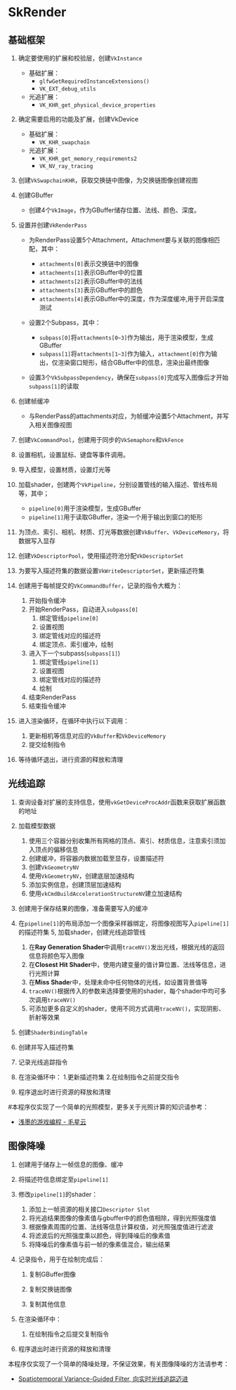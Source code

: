 # SkRender

## 基础框架
1. 确定要使用的扩展和校验层，创建`VkInstance`
    * 基础扩展：
        * `glfwGetRequiredInstanceExtensions()`
        * `VK_EXT_debug_utils`
    * 光追扩展：
        * `VK_KHR_get_physical_device_properties`

2. 确定需要启用的功能及扩展，创建VkDevice
    * 基础扩展：
        * `VK_KHR_swapchain`
    * 光追扩展：
        * `VK_KHR_get_memory_requirements2`
        * `VK_NV_ray_tracing`

3. 创建`VkSwapchainKHR`，获取交换链中图像，为交换链图像创建视图

4. 创建GBuffer
    * 创建4个`VkImage`，作为GBuffer储存位置、法线、颜色、深度。

5.  设置并创建`VkRenderPass`
    * 为RenderPass设置5个Attachment，Attachment要与关联的图像相匹配，其中：
        * `attachments[0]`表示交换链中的图像
        * `attachments[1]`表示GBuffer中的位置
        * `attachments[2]`表示GBuffer中的法线
        * `attachments[3]`表示GBuffer中的颜色
        * `attachments[4]`表示GBuffer中的深度，作为深度缓冲,用于开启深度测试

    * 设置2个Subpass，其中：
        * `subpass[0]`将`attachments[0~3]`作为输出，用于渲染模型，生成GBuffer
        * `subpass[1]`将`attachments[1~3]`作为输入，`attachment[0]`作为输出，仅渲染窗口矩形，结合GBuffer中的信息，渲染出最终图像
    
    * 设置3个`VkSubpassDependency`，确保在`subpass[0]`完成写入图像后才开始`subpass[1]`的读取

6. 创建帧缓冲
    * 与RenderPass的attachments对应，为帧缓冲设置5个Attachment，并写入相关图像视图

7. 创建`VkCommandPool`，创建用于同步的`VkSemaphore`和`VkFence`
8. 设置相机，设置鼠标、键盘等事件调用。
8. 导入模型，设置材质，设置灯光等
9. 加载shader，创建两个`VkPipeline`，分别设置管线的输入描述、管线布局等，其中；
    * `pipeline[0]`用于渲染模型，生成GBuffer
    * `pipeline[1]`用于读取GBuffer，渲染一个用于输出到窗口的矩形

10. 为顶点、索引、相机、材质、灯光等数据创建`VkBuffer`、`VkDeviceMemory`，将数据写入显存
11. 创建`VkDescriptorPool`，使用描述符池分配`VkDescriptorSet`
12. 为要写入描述符集的数据设置`VkWriteDescriptorSet`，更新描述符集
13. 创建用于每帧提交的`VkCommandBuffer`，记录的指令大概为：
    1. 开始指令缓冲
    2. 开始RenderPass，自动进入`subpass[0]`
        1. 绑定管线`pipeline[0]`
        2. 设置视图
        3. 绑定管线对应的描述符
        4. 绑定顶点、索引缓冲，绘制
    3. 进入下一个subpass(`subpass[1]`)
        1. 绑定管线`pipeline[1]`
        2. 设置视图
        3. 绑定管线对应的描述符
        4. 绘制
    4. 结束RenderPass
    5. 结束指令缓冲

14. 进入渲染循环，在循环中执行以下调用：
    1. 更新相机等信息对应的`VkBuffer`和`VkDeviceMemory`
    2. 提交绘制指令

15. 等待循环退出，进行资源的释放和清理

## 光线追踪
1. 查询设备对扩展的支持信息，使用`vkGetDeviceProcAddr`函数来获取扩展函数的地址
2. 加载模型数据
    1. 使用三个容器分别收集所有网格的顶点、索引、材质信息，注意索引须加入顶点的偏移信息
    2. 创建缓冲，将容器内数据加载至显存，设置描述符
    3. 创建`VkGeometryNV`
    4. 使用`VkGeometryNV`，创建底层加速结构
    5. 添加实例信息，创建顶层加速结构
    6. 使用`vkCmdBuildAccelerationStructureNV`建立加速结构

3. 创建用于保存结果的图像，准备需要写入的缓冲
4. 在`pipeline[1]`的布局添加一个图像采样器绑定，将图像视图写入`pipeline[1]`的描述符集
5, 加载shader，创建光线追踪管线
    1. 在**Ray Generation Shader**中调用`traceNV()`发出光线，根据光线的返回信息将颜色写入图像
    2. 在**Closest Hit Shader**中，使用内建变量的值计算位置、法线等信息，进行光照计算
    3. 在**Miss Shade**r中，处理未命中任何物体的光线，如设置背景值等
    4. `traceNV()`根据传入的参数来选择要使用的shader，每个shader中均可多次调用`traceNV()`
    5. 可添加更多自定义的shader，使用不同方式调用`traceNV()`，实现阴影、折射等效果

6. 创建`ShaderBindingTable`
7. 创建并写入描述符集
8. 记录光线追踪指令
9. 在渲染循环中：
    1.更新描述符集
    2.在绘制指令之前提交指令
10. 程序退出时进行资源的释放和清理

#本程序仅实现了一个简单的光照模型，更多关于光照计算的知识请参考：

* [浅墨的游戏编程 - 毛星云](https://zhuanlan.zhihu.com/game-programming)

## 图像降噪
1. 创建用于储存上一帧信息的图像、缓冲
2. 将描述符信息绑定至`pipeline[1]`
3. 修改`pipeline[1]`的shader：
    1. 添加上一帧资源的相关接口`Descriptor Slot`
    2. 将光追结果图像的像素值与gbuffer中的颜色值相除，得到光照强度值
    3. 根据像素周围的位置、法线等信息计算权值，对光照强度值进行滤波
    4. 将滤波后的光照强度乘以颜色，得到降噪后的像素值
    5. 将降噪后的像素值与前一帧的像素值混合，输出结果

4. 记录指令，用于在绘制完成后：
    1. 复制GBuffer图像
    2. 复制交换链图像

    3. 复制其他信息
5. 在渲染循环中：
    1. 在绘制指令之后提交复制指令

6. 程序退出时进行资源的释放和清理

本程序仅实现了一个简单的降噪处理，不保证效果，有关图像降噪的方法请参考：

* [Spatiotemporal Variance-Guided Filter, 向实时光线追踪迈进](https://zhuanlan.zhihu.com/p/28288053)
